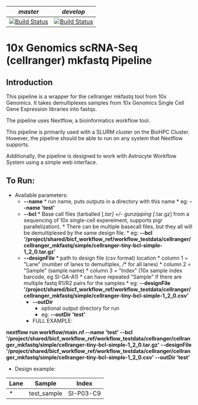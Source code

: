 |*master*|*develop*|
|:-:|:-:|
|[![Build Status](https://git.biohpc.swmed.edu/BICF/Astrocyte/cellranger_mkfastq/badges/master/build.svg)](https://git.biohpc.swmed.edu/BICF/Astrocyte/cellranger_mkfastq/commits/master)|[![Build Status](https://git.biohpc.swmed.edu/BICF/Astrocyte/cellranger_mkfastq/badges/develop/build.svg)](https://git.biohpc.swmed.edu/BICF/Astrocyte/cellranger_mkfastq/commits/develop)|

10x Genomics scRNA-Seq (cellranger) mkfastq Pipeline
==================================================

Introduction
------------

This pipeline is a wrapper for the cellranger mkfastq tool from 10x Genomics. It takes demultiplexes samples from 10x Genomics Single Cell Gene Expression libraries into fastqs.

The pipeline uses Nextflow, a bioinformatics workflow tool.

This pipeline is primarily used with a SLURM cluster on the BioHPC Cluster. However, the pipeline should be able to run on any system that Nextflow supports.

Additionally, the pipeline is designed to work with Astrocyte Workflow System using a simple web interface.

To Run:
-------

* Available parameters:
  * **--name**
        * run name, puts outputs in a directory with this name
        * eg: **--name 'test'**
  * **--bcl**
        * Base call files (tarballed [*.tar] +/- gunzipping [*.tar.gz] from a sequencing of 10x single-cell expereiment, supports pigr parallelization).
        * There can be multiple basecall files, but they all will be demultiplexed by the same design file.
        * eg: **--bcl '/project/shared/bicf_workflow_ref/workflow_testdata/cellranger/cellranger_mkfastq/simple/cellranger-tiny-bcl-simple-1_2_0.tar.gz'**
  * **--designFile**
        * path to design file (csv format) location
        * column 1 = "Lane" (number of lanes to demultiplex, */** for all lanes)
        * column 2 = "Sample" (sample name)
        * column 3 = "Index" (10x sample index barcode, eg SI-GA-A1)
        * can have repeated "Sample" if there are multiple fastq R1/R2 pairs for the samples
        * eg: **--designFile '/project/shared/bicf_workflow_ref/workflow_testdata/cellranger/cellranger_mkfastq/simple/cellranger-tiny-bcl-simple-1_2_0.csv'**
    * **--outDir**
        * optional output directory for run
        * eg: **--outDir 'test'**
    * FULL EXAMPLE:

**nextflow run workflow/main.nf --name 'test' --bcl '/project/shared/bicf_workflow_ref/workflow_testdata/cellranger/cellranger_mkfastq/simple/cellranger-tiny-bcl-simple-1_2_0.tar.gz' --designFile '/project/shared/bicf_workflow_ref/workflow_testdata/cellranger/cellranger_mkfastq/simple/cellranger-tiny-bcl-simple-1_2_0.csv' --outDir 'test'**

* Design example:

| Lane | Sample      | Index     |
|------|-------------|-----------|
| *    | test_sample | SI-P03-C9 |
